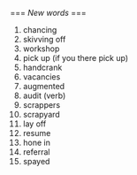 === *New words* ===

1. chancing
2. skivving off
3. workshop
4. pick up (if you there pick up)
5. handcrank
6. vacancies
7. augmented
8. audit (verb)
9. scrappers
10. scrapyard
11.  lay off
12. resume
13. hone in
14. referral
15. spayed
